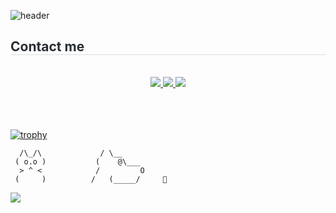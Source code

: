 
![header](https://capsule-render.vercel.app/api?type=venom&color=auto&height=250&section=header&text=Kim%20Eun%20Ock&desc&fontSize=80&descAlignY=65&fontColor=000000)

<h2 style="border-bottom: 1px solid #d8dee4; color: #282d33;"> Contact me </h2> <br>
<div align="center">
    <a href="https://www.instagram.com/reel/C9NQkQDyf9a/?igsh=a3hjMTVzb2kxZjV6">
        <img src="https://img.shields.io/badge/Instagram-E4405F?style=flat&logo=Instagram&logoColor=white">
    </a>
    <a href="https://www.notion.so/Portfolio-965c39ed33e74c2ba81fa400c28df1bf">
        <img src="https://img.shields.io/badge/Notion-000000?style=flat&logo=Notion&logoColor=white">
    </a>
    <a href="mailto:eunok2999">
        <img src="https://img.shields.io/badge/Gmail-EA4335?style=flat&logo=Gmail&logoColor=white">
    </a>
</div> <br><br><br>


[![trophy](https://github-profile-trophy.vercel.app/?username=lpaead&theme=flat&column=8&margin-w=15)](https://github.com/ryo-ma/github-profile-trophy)


      /\_/\             / \__
     ( o.o )           (    @\___
      > ^ <            /         O
     (     )          /   (_____/     🦴
                      
         
![](./profile-3d-contrib/profile-green-animate.svg)
